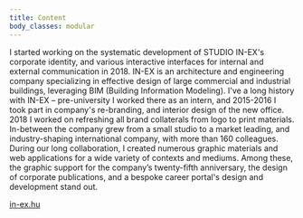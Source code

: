 ```yaml
---
title: Content
body_classes: modular
---
```


I started working on the systematic development of STUDIO IN-EX's corporate identity, and various interactive interfaces for internal and external communication in 2018. IN-EX is an architecture and engineering company specializing in effective design of large commercial and industrial buildings, leveraging BIM (Building Information Modeling). I've a long history with IN-EX – pre-university I worked there as an intern, and 2015-2016 I took part in company's re-branding, and interior design of the new office. 2018 I worked on refreshing all brand collaterals from logo to print materials. In-between the company grew from a small studio to a market leading, and industry-shaping international company, with more than 160 colleagues. During our long collaboration, I created numerous graphic materials and web applications for a wide variety of contexts and mediums. Among these, the graphic support for the company’s twenty-fifth anniversary, the design of corporate publications, and a bespoke career portal's design and development stand out.

[in-ex.hu](https://in-ex.hu)
